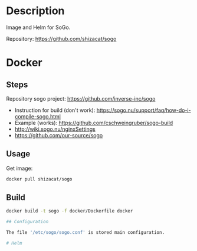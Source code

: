 # Description

Image and Helm for SoGo.

Repository: https://github.com/shizacat/sogo

# Docker

## Steps

Repository sogo project: https://github.com/inverse-inc/sogo

- Instruction for build (don't work): https://sogo.nu/support/faq/how-do-i-compile-sogo.html
- Example (works): https://github.com/cschweingruber/sogo-build
- http://wiki.sogo.nu/nginxSettings
- https://github.com/our-source/sogo


## Usage

Get image:

```bash
docker pull shizacat/sogo
```

## Build

```bash
docker build -t sogo -f docker/Dockerfile docker

## Configuration

The file '/etc/sogo/sogo.conf' is stored main configuration.

# Helm
